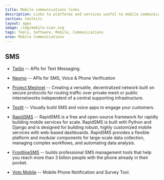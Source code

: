 ```yaml
---
title: Mobile communications links
description: Links to platforms and services useful to mobile communications efforts in ICT4D.
section: toolkits
layout: apps
image: /img/mobile-icon.svg
tags: Tools, Software, Mobile, Communications
area: Mobile Communications
---
```




## SMS

- [Twilio](http://twilio.com) -- APIs for Text Messaging.

- [Nexmo](https://www.nexmo.com/) -- APIs for SMS, Voice & Phone Verification

- [Project Meshnet](https://projectmeshnet.org/) -- Creating a versatile, decentralized network built on secure protocols for routing traffic over private mesh or public internetworks independent of a central supporting infrastructure.

- [TextIt](https://textit.in/) -- Visually build SMS and voice apps to engage your customers.

- [RapidSMS](https://www.rapidsms.org/) -- RapidSMS is a free and open-source framework for rapidly building mobile services for scale. RapidSMS is built with Python and Django and is designed for building robust, highly customized mobile services with web-based dashboards. RapidSMS provides a flexible platform and modular components for large-scale data collection, managing complex workflows, and automating data analysis.

- [FrontlineSMS](http://www.frontlinesms.com/) -- builds professional SMS management tools that help you reach more than 3 billion people with the phone already in their pocket.

- [Voto Mobile](https://www.votomobile.org/) -- Mobile Phone Notification and Survey Tool.

